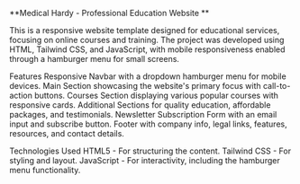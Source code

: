
**Medical Hardy - Professional Education Website
**



This is a responsive website template designed for educational services, focusing on online courses and training. The project was developed using HTML, Tailwind CSS, and JavaScript, with mobile responsiveness enabled through a hamburger menu for small screens.

Features
Responsive Navbar with a dropdown hamburger menu for mobile devices.
Main Section showcasing the website's primary focus with call-to-action buttons.
Courses Section displaying various popular courses with responsive cards.
Additional Sections for quality education, affordable packages, and testimonials.
Newsletter Subscription Form with an email input and subscribe button.
Footer with company info, legal links, features, resources, and contact details.


Technologies Used
HTML5 - For structuring the content.
Tailwind CSS - For styling and layout.
JavaScript - For interactivity, including the hamburger menu functionality.
